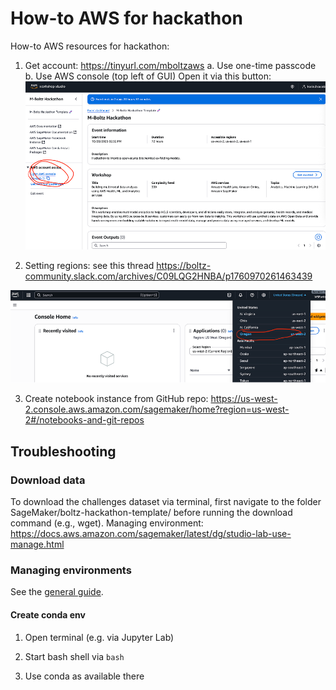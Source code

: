 # How-to AWS for hackathon

How-to AWS resources for hackathon:
1.	Get account: https://tinyurl.com/mboltzaws 
    a.	Use one-time passcode
    b.	Use AWS console (top left of GUI)
Open it via this button:
![alt text](img/AWS/aws_console.png)
 
2.	Setting regions: see this thread https://boltz-community.slack.com/archives/C09LQG2HNBA/p1760970261463439 

![alt text](img/AWS/set_region.png)
 
3.	Create notebook instance from GitHub repo: https://us-west-2.console.aws.amazon.com/sagemaker/home?region=us-west-2#/notebooks-and-git-repos

## Troubleshooting

### Download data

To download the challenges dataset via terminal, first navigate to the folder SageMaker/boltz-hackathon-template/ before running the download command (e.g., wget).
Managing environment: https://docs.aws.amazon.com/sagemaker/latest/dg/studio-lab-use-manage.html 

### Managing environments

See the [general guide](https://docs.aws.amazon.com/sagemaker/latest/dg/studio-lab-use-manage.html).

#### Create conda env

1. Open terminal (e.g. via Jupyter Lab)

2. Start bash shell via `bash`

3. Use conda as available there
